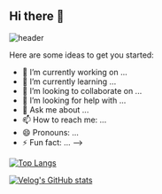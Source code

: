 ## Hi there 👋
![header](https://Hello.vercel.app/api?type=rect&color=auto&height=300&section=header&text=capsule%20render&fontSize=90)

Here are some ideas to get you started:

- 🔭 I’m currently working on ...
- 🌱 I’m currently learning ...
- 👯 I’m looking to collaborate on ...
- 🤔 I’m looking for help with ...
- 💬 Ask me about ...
- 📫 How to reach me: ...
- 😄 Pronouns: ...
- ⚡ Fun fact: ...
-->

[![Top Langs](https://github-readme-stats.vercel.app/api/top-langs/?username=lete-bonvoyage)](https://github.com/anuraghazra/github-readme-stats)

<!--[![Anurag's GitHub stats](https://github-readme-stats.vercel.app/api?username=lete-bonvoyage)](https://github.com/anuraghazra/github-readme-stats)-->
[![Velog's GitHub stats](https://velog-readme-stats.vercel.app/api?name=springtowinter)](https://velog.io/@springtowinter/posts)
